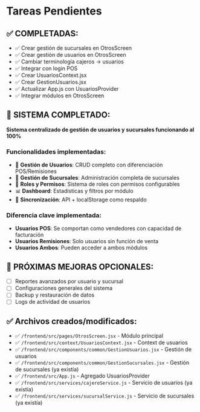 # Tareas Pendientes

## ✅ COMPLETADAS:
- ✅ Crear gestión de sucursales en OtrosScreen
- ✅ Crear gestión de usuarios en OtrosScreen  
- ✅ Cambiar terminología cajeros → usuarios
- ✅ Integrar con login POS
- ✅ Crear UsuariosContext.jsx
- ✅ Crear GestionUsuarios.jsx
- ✅ Actualizar App.js con UsuariosProvider
- ✅ Integrar módulos en OtrosScreen

## 🎯 SISTEMA COMPLETADO:
**Sistema centralizado de gestión de usuarios y sucursales funcionando al 100%**

### Funcionalidades implementadas:
- 👥 **Gestión de Usuarios**: CRUD completo con diferenciación POS/Remisiones
- 🏢 **Gestión de Sucursales**: Administración completa de sucursales
- 🔐 **Roles y Permisos**: Sistema de roles con permisos configurables
- 📊 **Dashboard**: Estadísticas y filtros por módulo
- 🔄 **Sincronización**: API + localStorage como respaldo

### Diferencia clave implementada:
- **Usuarios POS**: Se comportan como vendedores con capacidad de facturación
- **Usuarios Remisiones**: Solo usuarios sin función de venta
- **Usuarios Ambos**: Pueden acceder a ambos módulos

## 🚀 PRÓXIMAS MEJORAS OPCIONALES:
- [ ] Reportes avanzados por usuario y sucursal
- [ ] Configuraciones generales del sistema
- [ ] Backup y restauración de datos
- [ ] Logs de actividad de usuarios

## ✅ Archivos creados/modificados:
- ✅ `/frontend/src/pages/OtrosScreen.jsx` - Módulo principal
- ✅ `/frontend/src/context/UsuariosContext.jsx` - Context de usuarios
- ✅ `/frontend/src/components/common/GestionUsuarios.jsx` - Gestión de usuarios
- ✅ `/frontend/src/components/common/GestionSucursales.jsx` - Gestión de sucursales (ya existía)
- ✅ `/frontend/src/App.js` - Agregado UsuariosProvider
- ✅ `/frontend/src/services/cajeroService.js` - Servicio de usuarios (ya existía)
- ✅ `/frontend/src/services/sucursalService.js` - Servicio de sucursales (ya existía)